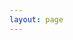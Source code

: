 ```yaml
---
layout: page
---
```

<script setup>
    import TimeIs from "../.vitepress/components/TimeIs.vue"
</script>


<div class="home-container">
    <TimeIs />
</div>


<style>
    .home-container {
        width: 100vw;
        min-height: calc(100vh - var(--vp-nav-height) * 2);
        display: flex;
        flex-direction: column;
        align-items: center;
        justify-content: center;
    }

</style>